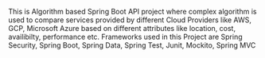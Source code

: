 This is Algorithm based Spring Boot API project where complex algorithm is used to compare services provided by different Cloud Providers like AWS, GCP, Microsoft Azure based on different attributes like location,
cost, availibilty, performance etc.
Frameworks used in this Project are Spring Security, Spring Boot, Spring Data, Spring Test, Junit, Mockito, Spring MVC
